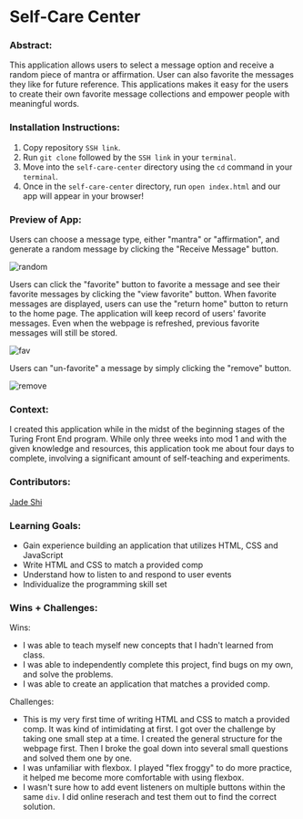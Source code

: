 # Self-Care Center 

### Abstract:
[//]: <> (Briefly describe what you built and its features. What problem is the app solving? How does this application solve that problem?)
This application allows users to select a message option and receive a random piece of mantra or affirmation. User can also favorite the messages they like for future reference. This applications makes it easy for the users to create their own favorite message collections and empower people with meaningful words. 

### Installation Instructions:
[//]: <> (What steps does a person have to take to get your app cloned down and running?)
1. Copy repository `SSH link`.
2. Run `git clone` followed by the `SSH link` in your `terminal`.
3. Move into the `self-care-center` directory using the `cd` command in your `terminal`.
4. Once in the `self-care-center` directory, run `open index.html` and our app will appear in your browser!

### Preview of App:
[//]: <> (Provide ONE gif or screenshot of your application - choose the "coolest" piece of functionality to show off.)
Users can choose a message type, either "mantra" or "affirmation", and generate a random message by clicking the "Receive Message" button. 

![random](https://user-images.githubusercontent.com/123802263/230741856-7f1de2c8-82f7-4daa-b64b-261873f109e1.gif)


Users can click the "favorite" button to favorite a message and see their favorite messages by clicking the "view favorite" button. When favorite messages are displayed, users can use the "return home" button to return to the home page. The application will keep record of users' favorite messages. Even when the webpage is refreshed, previous favorite messages will still be stored. 

![fav](https://user-images.githubusercontent.com/123802263/230741854-46db3587-e4b4-4c30-9d22-4ade28c1cd75.gif)

Users can "un-favorite" a message by simply clicking the "remove" button.

 ![remove](https://user-images.githubusercontent.com/123802263/230741858-f1f6944e-4805-4e09-8c7a-14606141bfb8.gif)


### Context:
[//]: <> (Give some context for the project here. How long did you have to work on it? How far into the Turing program are you?)
I created this application while in the midst of the beginning stages of the Turing Front End program. While only three weeks into mod 1 and with the given knowledge and resources, this application took me about four days to complete, involving a significant amount of self-teaching and experiments. 

### Contributors:
[//]: <> (Who worked on this application? Link to their GitHubs.)
[Jade Shi](https://gist.github.com/Jade-ZS)
### Learning Goals:
[//]: <> (What were the learning goals of this project? What tech did you work with?)
- Gain experience building an application that utilizes HTML, CSS and JavaScript
- Write HTML and CSS to match a provided comp
- Understand how to listen to and respond to user events
- Individualize the programming skill set

### Wins + Challenges:
[//]: <> (What are 2-3 wins you have from this project? What were some challenges you faced - and how did you get over them?)
Wins: 
- I was able to teach myself new concepts that I hadn't learned from class. 
- I was able to independently complete this project, find bugs on my own, and solve the problems. 
- I was able to create an application that matches a provided comp.


Challenges: 
- This is my very first time of writing HTML and CSS to match a provided comp. It was kind of intimidating at first. I got over the challenge by taking one small step at a time. I created the general structure for the webpage first. Then I broke the goal down into several small questions and solved them one by one. 
- I was unfamiliar with flexbox. I played "flex froggy" to do more practice, it helped me become more comfortable with using flexbox.
- I wasn't sure how to add event listeners on multiple buttons within the same `div`. I did online reserach and test them out to find the correct solution. 
